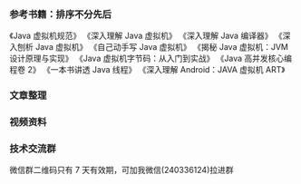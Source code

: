 ### 参考书籍：排序不分先后
《Java 虚拟机规范》
《深入理解 Java 虚拟机》
《深入理解 Java 编译器》
《深入刨析 Java 虚拟机》
《自己动手写 Java 虚拟机》
《揭秘 Java 虚拟机：JVM 设计原理与实现》
《Java 虚拟机字节码：从入门到实战》
《Java 高并发核心编程卷 2》
《一本书讲透 Java 线程》
《深入理解 Android：JAVA 虚拟机 ART》

### 文章整理


### 视频资料


### 技术交流群
微信群二维码只有 7 天有效期，可加我微信(240336124)拉进群